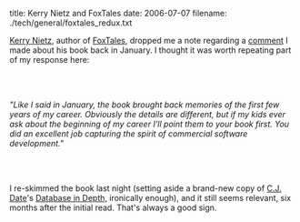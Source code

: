 title: Kerry Nietz and FoxTales
date: 2006-07-07
filename: ./tech/general/foxtales_redux.txt


<a href="http://www.nietz.com/">Kerry Nietz</a>, author of <a 
href="http://www.amazon.com/gp/product/1930919506/104-3479054-5315925?v=glance&n=283155">
FoxTales</a>, dropped me a note regarding a <a 
href="http://www.mschaef.com/cgi-bin/blosxom.cgi/tech/general/pentium_chronicles.txt">
comment</a> I made about his book back in January. I thought it was worth 
repeating part of my response here:

<br><br>

<i>"Like I said in January, the book brought back memories of the
first few years of my career.  Obviously the details are different, but if
my kids ever ask about the beginning of my career I'll point them to your
book first. You did an excellent job capturing the spirit of commercial
software development."</i>

<br><Br>

I re-skimmed the book last night (setting aside a brand-new copy
of <a href="http://en.wikipedia.org/wiki/Christopher_J._Date">C.J. Date</a>'s
<a href="http://www.oreilly.com/catalog/databaseid/">Database
in Depth,</a> ironically enough), and it still
seems relevant, six months after the initial read. That's always a 
good sign.
